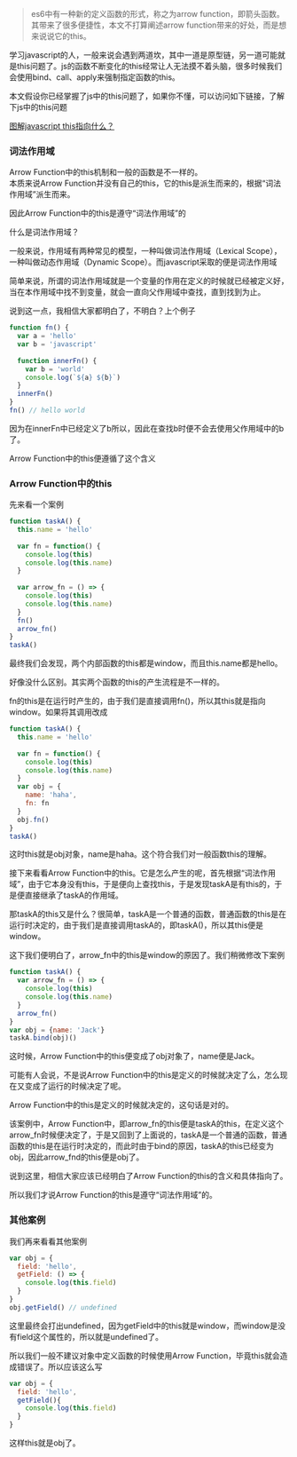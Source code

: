 > es6中有一种新的定义函数的形式，称之为arrow function，即箭头函数。其带来了很多便捷性，本文不打算阐述arrow function带来的好处，而是想来说说它的this。

学习javascript的人，一般来说会遇到两道坎，其中一道是原型链，另一道可能就是this问题了。js的函数不断变化的this经常让人无法摸不着头脑，很多时候我们会使用bind、call、apply来强制指定函数的this。

本文假设你已经掌握了js中的this问题了，如果你不懂，可以访问如下链接，了解下js中的this问题

[图解javascript this指向什么？](http://www.cnblogs.com/isaboy/archive/2015/10/29/javascript_this.html)

### 词法作用域
Arrow Function中的this机制和一般的函数是不一样的。  
本质来说Arrow Function并没有自己的this，它的this是派生而来的，根据“词法作用域”派生而来。

因此Arrow Function中的this是遵守“词法作用域”的

什么是词法作用域？

一般来说，作用域有两种常见的模型，一种叫做词法作用域（Lexical Scope），一种叫做动态作用域（Dynamic Scope）。而javascript采取的便是词法作用域

简单来说，所谓的词法作用域就是一个变量的作用在定义的时候就已经被定义好，当在本作用域中找不到变量，就会一直向父作用域中查找，直到找到为止。

说到这一点，我相信大家都明白了，不明白？上个例子
```javascript
function fn() {
  var a = 'hello'
  var b = 'javascript'
  
  function innerFn() {
    var b = 'world'
    console.log(`${a} ${b}`)
  }
  innerFn()
}
fn() // hello world
```
因为在innerFn中已经定义了b所以，因此在查找b时便不会去使用父作用域中的b了。

Arrow Function中的this便遵循了这个含义

### Arrow Function中的this
先来看一个案例
```javascript
function taskA() {
  this.name = 'hello'
  
  var fn = function() {
    console.log(this)
    console.log(this.name)
  }
  
  var arrow_fn = () => {
    console.log(this)
    console.log(this.name)
  }
  fn()
  arrow_fn()
}
taskA()
```
最终我们会发现，两个内部函数的this都是window，而且this.name都是hello。

好像没什么区别。其实两个函数的this的产生流程是不一样的。

fn的this是在运行时产生的，由于我们是直接调用fn()，所以其this就是指向window。如果将其调用改成
```javascript
function taskA() {
  this.name = 'hello'
  
  var fn = function() {
    console.log(this)
    console.log(this.name)
  }
  var obj = {
    name: 'haha',
    fn: fn
  }
  obj.fn()
}
taskA()
```
这时this就是obj对象，name是haha。这个符合我们对一般函数this的理解。

接下来看看Arrow Function中的this。它是怎么产生的呢，首先根据“词法作用域”，由于它本身没有this，于是便向上查找this，于是发现taskA是有this的，于是便直接继承了taskA的作用域。

那taskA的this又是什么？很简单，taskA是一个普通的函数，普通函数的this是在运行时决定的，由于我们是直接调用taskA的，即taskA()，所以其this便是window。

这下我们便明白了，arrow_fn中的this是window的原因了。我们稍微修改下案例
```javascript
function taskA() {
  var arrow_fn = () => {
    console.log(this)
    console.log(this.name)
  }
  arrow_fn()
}
var obj = {name: 'Jack'}
taskA.bind(obj)()
```
这时候，Arrow Function中的this便变成了obj对象了，name便是Jack。

可能有人会说，不是说Arrow Function中的this是定义的时候就决定了么，怎么现在又变成了运行的时候决定了呢。

Arrow Function中的this是定义的时候就决定的，这句话是对的。

该案例中，Arrow Function中，即arrow_fn的this便是taskA的this，在定义这个arrow_fn时候便决定了，于是又回到了上面说的，taskA是一个普通的函数，普通函数的this是在运行时决定的，而此时由于bind的原因，taskA的this已经变为obj，因此arrow_fnd的this便是obj了。

说到这里，相信大家应该已经明白了Arrow Function的this的含义和具体指向了。

所以我们才说Arrow Function的this是遵守“词法作用域”的。

### 其他案例
我们再来看看其他案例
```javascript
var obj = {
  field: 'hello',
  getField: () => {
    console.log(this.field)
  }
}
obj.getField() // undefined
```
这里最终会打出undefined，因为getField中的this就是window，而window是没有field这个属性的，所以就是undefined了。

所以我们一般不建议对象中定义函数的时候使用Arrow Function，毕竟this就会造成错误了。所以应该这么写
```javascript
var obj = {
  field: 'hello',
  getField(){
    console.log(this.field)
  }
}
```
这样this就是obj了。
